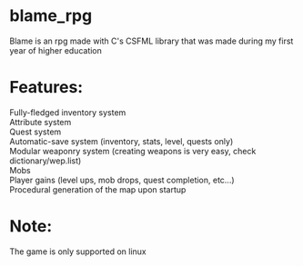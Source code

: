 # blame_rpg

Blame is an rpg made with C's CSFML library that was made during my first year of higher education

# Features:

Fully-fledged inventory system <br />
Attribute system <br />
Quest system <br />
Automatic-save system (inventory, stats, level, quests only) <br />
Modular weaponry system (creating weapons is very easy, check dictionary/wep.list) <br />
Mobs <br />
Player gains (level ups, mob drops, quest completion, etc...) <br />
Procedural generation of the map upon startup <br />


# Note:
The game is only supported on linux
